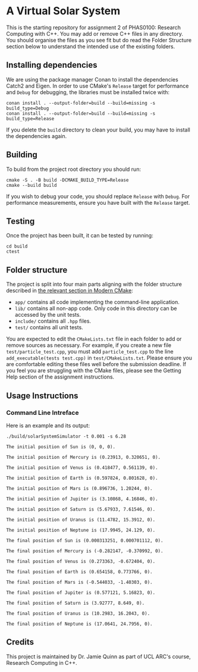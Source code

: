 # A Virtual Solar System

This is the starting repository for assignment 2 of PHAS0100: Research Computing with C++. You may add or remove C++ files in any directory. You should organise the files as you see fit but do read the Folder Structure section below to understand the intended use of the existing folders.

## Installing dependencies

We are using the package manager Conan to install the dependencies Catch2 and Eigen. In order to use CMake's `Release` target for performance and `Debug` for debugging, the libraries must be installed twice with:

```
conan install . --output-folder=build --build=missing -s build_type=Debug
conan install . --output-folder=build --build=missing -s build_type=Release
```

If you delete the `build` directory to clean your build, you may have to install the dependencies again.

## Building

To build from the project root directory you should run:

```
cmake -S . -B build -DCMAKE_BUILD_TYPE=Release
cmake --build build
```

If you wish to debug your code, you should replace `Release` with `Debug`. For performance measurements, ensure you have built with the `Release` target.

## Testing

Once the project has been built, it can be tested by running:

```
cd build
ctest
```

## Folder structure

The project is split into four main parts aligning with the folder structure described in [the relevant section in Modern CMake](https://cliutils.gitlab.io/modern-cmake/chapters/basics/structure.html):

- `app/` contains all code implementing the command-line application.
- `lib/` contains all non-app code. Only code in this directory can be accessed by the unit tests.
- `include/` contains all `.hpp` files.
- `test/` contains all unit tests.

You are expected to edit the `CMakeLists.txt` file in each folder to add or remove sources as necessary. For example, if you create a new file `test/particle_test.cpp`, you must add `particle_test.cpp` to the line `add_executable(tests test.cpp)` in `test/CMakeLists.txt`. Please ensure you are comfortable editing these files well before the submission deadline. If you feel you are struggling with the CMake files, please see the Getting Help section of the assignment instructions.

## Usage Instructions

### Command Line Intreface

Here is an example and its output:

```
./build/solarSystemSimulator -t 0.001 -s 6.28
```

```
The initial position of Sun is (0, 0, 0).

The initial position of Mercury is (0.23913, 0.320651, 0).

The initial position of Venus is (0.418477, 0.561139, 0).

The initial position of Earth is (0.597824, 0.801628, 0).

The initial position of Mars is (0.896736, 1.20244, 0).

The initial position of Jupiter is (3.10868, 4.16846, 0).

The initial position of Saturn is (5.67933, 7.61546, 0).

The initial position of Uranus is (11.4782, 15.3912, 0).

The initial position of Neptune is (17.9945, 24.129, 0).

The final position of Sun is (0.000313251, 0.000701112, 0).

The final position of Mercury is (-0.282147, -0.370992, 0).

The final position of Venus is (0.273363, -0.672404, 0).

The final position of Earth is (0.654158, 0.773766, 0).

The final position of Mars is (-0.544033, -1.40303, 0).

The final position of Jupiter is (0.577121, 5.16823, 0).

The final position of Saturn is (3.92777, 8.649, 0).

The final position of Uranus is (10.2983, 16.2043, 0).

The final position of Neptune is (17.0641, 24.7956, 0).
```
## Credits

This project is maintained by Dr. Jamie Quinn as part of UCL ARC's course, Research Computing in C++.
